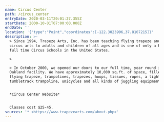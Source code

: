 ```yaml
---
name: Circus Center
path: /circus_center
entryDate: 2020-03-11T20:01:27.355Z
startDate: 2000-10-01T07:00:00.000Z
endDate: ''
location: '{"type":"Point","coordinates":[-122.3023996,37.8107215]}'
description: >-
  > Since 1994, Trapeze Arts, Inc. has been teaching flying trapeze and other
  circus arts to adults and children of all ages and is one of only a handful of
  full time Circus Schools in the United States.

  >

  > In October 2000, we opened our doors to our full time, year round indoor
  Oakland facility. We have approximately 10,000 sq.ft. of space, filled with a
  flying trapeze, trampolines, trapezes, hoops, tissues, ropes, a tightwire,
  tumbletrack trampoline, unicycles and all kinds of juggling equipment.


  *Circus Center Website*


  Classes cost $25-45.
sources: '* <https://www.trapezearts.com/about.php>'
---
```


